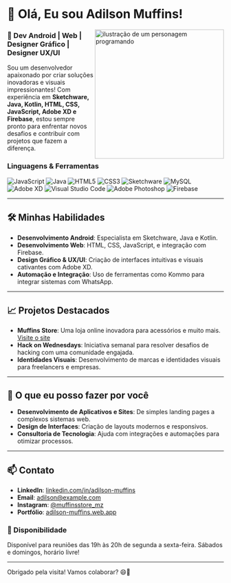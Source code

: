 

# 👋 Olá, Eu sou Adilson Muffins!

<img src="img/DALL·E 2024-08-29 07.46.24 - Create a 3D image of a 19-year-old programmer with short curly hair and slightly dark brown skin tone. He is wearing a red hooded sweatshirt with a wh.webp" alt="ilustração de um personagem programando" min-width="400px" max-width="400px" width="300px" align="right">


### 🚀 Dev Android | Web | Designer Gráfico | Designer UX/UI

Sou um desenvolvedor apaixonado por criar soluções inovadoras e visuais impressionantes! Com experiência em **Sketchware, Java, Kotlin, HTML, CSS, JavaScript, Adobe XD e Firebase**, estou sempre pronto para enfrentar novos desafios e contribuir com projetos que fazem a diferença.




<h3 align="left">Linguagens & Ferramentas</h3>
<p align="left">
  <img src="https://img.shields.io/badge/JavaScript-F7DF1E?style=for-the-badge&logo=javascript&logoColor=black" alt="JavaScript" />
  <img src="https://img.shields.io/badge/Java-007396?style=for-the-badge&logo=java&logoColor=white" alt="Java" />
  <img src="https://img.shields.io/badge/HTML5-E34F26?style=for-the-badge&logo=html5&logoColor=white" alt="HTML5" />
  <img src="https://img.shields.io/badge/CSS3-1572B6?style=for-the-badge&logo=css3&logoColor=white" alt="CSS3" />
  <img src="https://img.shields.io/badge/Sketchware-blue?style=for-the-badge" alt="Sketchware" />
  <img src="https://img.shields.io/badge/MySQL-4479A1?style=for-the-badge&logo=mysql&logoColor=white" alt="MySQL" />
  <img src="https://img.shields.io/badge/Adobe%20XD-purple?style=for-the-badge&logo=adobexd" alt="Adobe XD" />
  <img src="https://img.shields.io/badge/Visual_Studio_Code-0078D4?style=for-the-badge&logo=visual%20studio%20code&logoColor=white" alt="Visual Studio Code" />
  <img src="https://img.shields.io/badge/Adobe_Photoshop-31A8FF?style=for-the-badge&logo=adobe%20photoshop&logoColor=white" alt="Adobe Photoshop" />
  <img src="https://img.shields.io/badge/Firebase-yellow?style=for-the-badge&logo=firebase" alt="Firebase" />
</p>

---

## 🛠️ Minhas Habilidades



- **Desenvolvimento Android**: Especialista em Sketchware, Java e Kotlin.
- **Desenvolvimento Web**: HTML, CSS, JavaScript, e integração com Firebase.
- **Design Gráfico & UX/UI**: Criação de interfaces intuitivas e visuais cativantes com Adobe XD.
- **Automação e Integração**: Uso de ferramentas como Kommo para integrar sistemas com WhatsApp.

---

## 📈 Projetos Destacados

- **Muffins Store**: Uma loja online inovadora para acessórios e muito mais. [Visite o site](https://muffinsstore-mz.web.app)
- **Hack on Wednesdays**: Iniciativa semanal para resolver desafios de hacking com uma comunidade engajada.
- **Identidades Visuais**: Desenvolvimento de marcas e identidades visuais para freelancers e empresas.

---

## 🌟 O que eu posso fazer por você

- **Desenvolvimento de Aplicativos e Sites**: De simples landing pages a complexos sistemas web.
- **Design de Interfaces**: Criação de layouts modernos e responsivos.
- **Consultoria de Tecnologia**: Ajuda com integrações e automações para otimizar processos.

---

## 📫 Contato

- **LinkedIn**: [linkedin.com/in/adilson-muffins](#) 
- **Email**: adilson@example.com
- **Instagram**: [@muffinsstore_mz](https://instagram.com/muffinsstore_mz)
- **Portfólio**: [adilson-muffins.web.app](https://adilson-muffins.web.app)

### 📅 Disponibilidade

Disponível para reuniões das 19h às 20h de segunda a sexta-feira. Sábados e domingos, horário livre!

---

Obrigado pela visita! Vamos colaborar? 😄🚀
